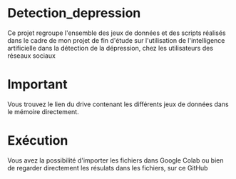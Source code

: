 # Detection_depression
Ce projet regroupe l'ensemble des jeux de données et des scripts réalisés dans le cadre de mon projet de fin d'étude sur l'utilisation de l'intelligence artificielle dans la détection de la dépression, chez les utilisateurs des réseaux sociaux 


# Important
Vous trouvez le lien du drive contenant les différents jeux de données dans le mémoire directement.

# Exécution 
Vous avez la possibilité d'importer les fichiers dans Google Colab ou bien de regarder directement les résulats dans les fichiers, sur ce GitHub
